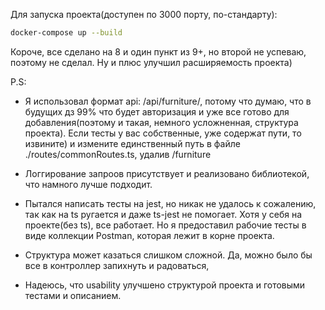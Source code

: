 Для запуска проекта(доступен по 3000 порту, по-стандарту):
```bash
docker-compose up --build
```
Короче, все сделано на 8 и один пункт из 9+, но второй не успеваю, поэтому не сделал. Ну и плюс улучшил расширяемость проекта)

P.S:
- Я использовал формат api: /api/furniture/<type>, потому что думаю, что в будущих дз 99% что будет авторизация и уже все готово для добавления(поэтому и такая, немного усложненная, структура проекта). Если тесты у вас собственные, уже содержат пути, то извините) и измените единственный путь в файле ./routes/commonRoutes.ts, удалив /furniture

- Логгирование запроов присутствует и реализовано библиотекой, что намного лучше подходит.

- Пытался написать тесты на jest, но никак не удалось к сожалению, так как на ts ругается и даже ts-jest не помогает. Хотя у себя на проекте(без ts), все работает. Но я предоставил рабочие тесты в виде коллекции Postman, которая лежит в корне проекта.

- Структура может казаться слишком сложной. Да, можно было бы все в контроллер запихнуть и радоваться,

- Надеюсь, что usability улучшено структурой проекта и готовыми тестами и описанием.
